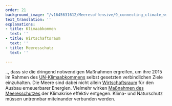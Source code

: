 ```yaml
---
order: 21
background_image: "/v1645631612/Meeresoffensive/9_connecting_climate_with_ocean_protection_chris-nemeth-unsplash_shicqf.jpg"
text_translation: ''
explanations:
- title: Klimaabkommen
  text: ''
- title: Wirtschaftsraum
  text: ''
- title: Meeresschutz
  text: ''

---
```

.., dass sie die dringend notwendigen Maßnahmen ergreifen, um ihre 2015 im Rahmen des [UN-Klimaabkommens](# "Klimaabkommen") selbst gesetzten verbindlichen Ziele einzuhalten. Die Meere sind dabei nicht allein [Wirtschaftsraum](# "Wirtschaftsraum") für den Ausbau erneuerbarer Energien. Vielmehr wirken [Maßnahmen des Meeresschutzes](# "Meeresschutz") der Klimakrise effektiv entgegen. Klima- und Naturschutz müssen untrennbar miteinander verbunden werden.